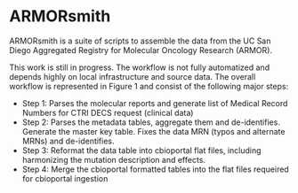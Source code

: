 # ARMORsmith

ARMORsmith is a suite of scripts to assemble the data from the UC San Diego Aggregated Registry for Molecular Oncology Research (ARMOR). 

This work is still in progress. The workflow is not fully automatized and depends highly on local infrastructure and source data. The overall workflow is represented in Figure 1 and consist of the following major steps:

* Step 1: Parses the molecular reports and generate list of Medical Record Numbers for CTRI DECS request (clinical data)
* Step 2: Parses the metadata tables, aggregate them and de-identifies. Generate the master key table. Fixes the data MRN (typos and alternate MRNs) and de-identifies. 
* Step 3: Reformat the data table into cbioportal flat files, including harmonizing the mutation description and effects. 
* Step 4: Merge the cbioportal formatted tables into the flat files requeired for cbioportal ingestion
